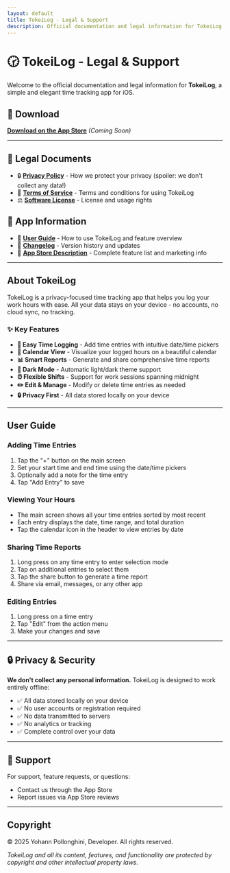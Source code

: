 ```yaml
---
layout: default
title: TokeiLog - Legal & Support
description: Official documentation and legal information for TokeiLog time tracking app
---
```


# 🕝 TokeiLog - Legal & Support

Welcome to the official documentation and legal information for **TokeiLog**, a simple and elegant time tracking app for iOS.

## 📱 Download

**[Download on the App Store](#)** *(Coming Soon)*

---

## 📄 Legal Documents

- 🔒 **[Privacy Policy](PRIVACY_POLICY)** - How we protect your privacy (spoiler: we don't collect any data!)
- 📜 **[Terms of Service](TERMS_OF_SERVICE)** - Terms and conditions for using TokeiLog
- ⚖️ **[Software License](LICENSE)** - License and usage rights

## 📖 App Information

- 📖 **[User Guide](#user-guide)** - How to use TokeiLog and feature overview
- 📅 **[Changelog](CHANGELOG)** - Version history and updates
- 🏪 **[App Store Description](APP_STORE_DESCRIPTION)** - Complete feature list and marketing info

---

## About TokeiLog

TokeiLog is a privacy-focused time tracking app that helps you log your work hours with ease. All your data stays on your device - no accounts, no cloud sync, no tracking.

### ✨ Key Features

- **📝 Easy Time Logging** - Add time entries with intuitive date/time pickers
- **📅 Calendar View** - Visualize your logged hours on a beautiful calendar
- **📊 Smart Reports** - Generate and share comprehensive time reports
- **🌙 Dark Mode** - Automatic light/dark theme support
- **⏰ Flexible Shifts** - Support for work sessions spanning midnight
- **✏️ Edit & Manage** - Modify or delete time entries as needed
- **🔒 Privacy First** - All data stored locally on your device

---

## User Guide

### Adding Time Entries
1. Tap the "+" button on the main screen
2. Set your start time and end time using the date/time pickers
3. Optionally add a note for the time entry
4. Tap "Add Entry" to save

### Viewing Your Hours
- The main screen shows all your time entries sorted by most recent
- Each entry displays the date, time range, and total duration
- Tap the calendar icon in the header to view entries by date

### Sharing Time Reports
1. Long press on any time entry to enter selection mode
2. Tap on additional entries to select them
3. Tap the share button to generate a time report
4. Share via email, messages, or any other app

### Editing Entries
1. Long press on a time entry
2. Tap "Edit" from the action menu
3. Make your changes and save

---

## 🔒 Privacy & Security

**We don't collect any personal information.** TokeiLog is designed to work entirely offline:

- ✅ All data stored locally on your device
- ✅ No user accounts or registration required
- ✅ No data transmitted to servers
- ✅ No analytics or tracking
- ✅ Complete control over your data

---

## 💬 Support

For support, feature requests, or questions:
- Contact us through the App Store
- Report issues via App Store reviews

---

## Copyright

© 2025 Yohann Pollonghini, Developer. All rights reserved.

*TokeiLog and all its content, features, and functionality are protected by copyright and other intellectual property laws.* 